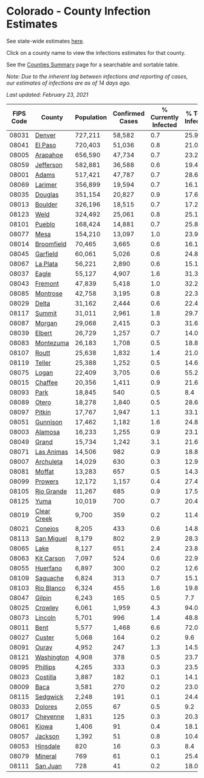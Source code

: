 # Colorado - County Infection Estimates

See state-wide estimates [here](/infections/us-co).

Click on a county name to view the infections estimates for that county.

See the [Counties Summary](/infections/summary-counties) page for a searchable and sortable table.

*Note: Due to the inherent lag between infections and reporting of cases, our estimates of infections are as of 14 days ago.*

*Last updated: February 23, 2021*

|   FIPS Code |                     County |   Population |   Confirmed Cases |   % Currently Infected |   % Total Infected |
|-------------|----------------------------|--------------|-------------------|------------------------|--------------------|
|       08031 |           [Denver](denver) |      727,211 |            58,582 |                    0.7 |               25.9 |
|       08041 |         [El Paso](el-paso) |      720,403 |            51,036 |                    0.8 |               21.0 |
|       08005 |       [Arapahoe](arapahoe) |      656,590 |            47,734 |                    0.7 |               23.2 |
|       08059 |     [Jefferson](jefferson) |      582,881 |            36,588 |                    0.6 |               19.4 |
|       08001 |             [Adams](adams) |      517,421 |            47,787 |                    0.7 |               28.6 |
|       08069 |         [Larimer](larimer) |      356,899 |            19,594 |                    0.7 |               16.1 |
|       08035 |         [Douglas](douglas) |      351,154 |            20,827 |                    0.9 |               17.6 |
|       08013 |         [Boulder](boulder) |      326,196 |            18,515 |                    0.7 |               17.2 |
|       08123 |               [Weld](weld) |      324,492 |            25,061 |                    0.8 |               25.1 |
|       08101 |           [Pueblo](pueblo) |      168,424 |            14,881 |                    0.7 |               25.8 |
|       08077 |               [Mesa](mesa) |      154,210 |            13,097 |                    1.0 |               23.9 |
|       08014 |   [Broomfield](broomfield) |       70,465 |             3,665 |                    0.6 |               16.1 |
|       08045 |       [Garfield](garfield) |       60,061 |             5,026 |                    0.6 |               24.8 |
|       08067 |       [La Plata](la-plata) |       56,221 |             2,890 |                    0.6 |               15.1 |
|       08037 |             [Eagle](eagle) |       55,127 |             4,907 |                    1.6 |               31.3 |
|       08043 |         [Fremont](fremont) |       47,839 |             5,418 |                    1.0 |               32.2 |
|       08085 |       [Montrose](montrose) |       42,758 |             3,195 |                    0.8 |               22.3 |
|       08029 |             [Delta](delta) |       31,162 |             2,444 |                    0.6 |               22.4 |
|       08117 |           [Summit](summit) |       31,011 |             2,961 |                    1.8 |               29.7 |
|       08087 |           [Morgan](morgan) |       29,068 |             2,415 |                    0.3 |               31.6 |
|       08039 |           [Elbert](elbert) |       26,729 |             1,257 |                    0.7 |               14.0 |
|       08083 |     [Montezuma](montezuma) |       26,183 |             1,708 |                    0.5 |               18.8 |
|       08107 |             [Routt](routt) |       25,638 |             1,832 |                    1.4 |               21.0 |
|       08119 |           [Teller](teller) |       25,388 |             1,252 |                    0.5 |               14.6 |
|       08075 |             [Logan](logan) |       22,409 |             3,705 |                    0.6 |               55.2 |
|       08015 |         [Chaffee](chaffee) |       20,356 |             1,411 |                    0.9 |               21.6 |
|       08093 |               [Park](park) |       18,845 |               540 |                    0.5 |                8.4 |
|       08089 |             [Otero](otero) |       18,278 |             1,840 |                    0.5 |               28.6 |
|       08097 |           [Pitkin](pitkin) |       17,767 |             1,947 |                    1.1 |               33.1 |
|       08051 |       [Gunnison](gunnison) |       17,462 |             1,182 |                    1.6 |               24.8 |
|       08003 |         [Alamosa](alamosa) |       16,233 |             1,255 |                    0.9 |               23.1 |
|       08049 |             [Grand](grand) |       15,734 |             1,242 |                    3.1 |               21.6 |
|       08071 |   [Las Animas](las-animas) |       14,506 |               982 |                    0.9 |               18.8 |
|       08007 |     [Archuleta](archuleta) |       14,029 |               630 |                    0.3 |               12.9 |
|       08081 |           [Moffat](moffat) |       13,283 |               657 |                    0.5 |               14.3 |
|       08099 |         [Prowers](prowers) |       12,172 |             1,157 |                    0.4 |               27.4 |
|       08105 |   [Rio Grande](rio-grande) |       11,267 |               685 |                    0.9 |               17.5 |
|       08125 |               [Yuma](yuma) |       10,019 |               700 |                    0.7 |               20.4 |
|       08019 | [Clear Creek](clear-creek) |        9,700 |               359 |                    0.2 |               11.4 |
|       08021 |         [Conejos](conejos) |        8,205 |               433 |                    0.6 |               14.8 |
|       08113 |   [San Miguel](san-miguel) |        8,179 |               802 |                    2.9 |               28.3 |
|       08065 |               [Lake](lake) |        8,127 |               651 |                    2.4 |               23.8 |
|       08063 |   [Kit Carson](kit-carson) |        7,097 |               524 |                    0.6 |               22.9 |
|       08055 |       [Huerfano](huerfano) |        6,897 |               300 |                    0.2 |               12.6 |
|       08109 |       [Saguache](saguache) |        6,824 |               313 |                    0.7 |               15.1 |
|       08103 |   [Rio Blanco](rio-blanco) |        6,324 |               455 |                    1.6 |               19.8 |
|       08047 |           [Gilpin](gilpin) |        6,243 |               165 |                    0.5 |                7.7 |
|       08025 |         [Crowley](crowley) |        6,061 |             1,959 |                    4.3 |               94.0 |
|       08073 |         [Lincoln](lincoln) |        5,701 |               996 |                    1.4 |               48.8 |
|       08011 |               [Bent](bent) |        5,577 |             1,468 |                    6.6 |               72.0 |
|       08027 |           [Custer](custer) |        5,068 |               164 |                    0.2 |                9.6 |
|       08091 |             [Ouray](ouray) |        4,952 |               247 |                    1.3 |               14.5 |
|       08121 |   [Washington](washington) |        4,908 |               378 |                    0.5 |               23.7 |
|       08095 |       [Phillips](phillips) |        4,265 |               333 |                    0.3 |               23.5 |
|       08023 |       [Costilla](costilla) |        3,887 |               182 |                    0.1 |               14.1 |
|       08009 |               [Baca](baca) |        3,581 |               270 |                    0.2 |               23.0 |
|       08115 |       [Sedgwick](sedgwick) |        2,248 |               191 |                    0.1 |               24.4 |
|       08033 |         [Dolores](dolores) |        2,055 |                67 |                    0.5 |                9.2 |
|       08017 |       [Cheyenne](cheyenne) |        1,831 |               125 |                    0.3 |               20.3 |
|       08061 |             [Kiowa](kiowa) |        1,406 |                91 |                    0.4 |               18.1 |
|       08057 |         [Jackson](jackson) |        1,392 |                51 |                    0.8 |               10.4 |
|       08053 |       [Hinsdale](hinsdale) |          820 |                16 |                    0.3 |                8.4 |
|       08079 |         [Mineral](mineral) |          769 |                61 |                    0.1 |               25.4 |
|       08111 |       [San Juan](san-juan) |          728 |                41 |                    0.2 |               18.0 |